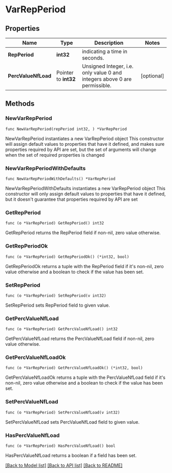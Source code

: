 # VarRepPeriod

## Properties

Name | Type | Description | Notes
------------ | ------------- | ------------- | -------------
**RepPeriod** | **int32** | indicating a time in seconds. | 
**PercValueNfLoad** | Pointer to **int32** | Unsigned Integer, i.e. only value 0 and integers above 0 are permissible. | [optional] 

## Methods

### NewVarRepPeriod

`func NewVarRepPeriod(repPeriod int32, ) *VarRepPeriod`

NewVarRepPeriod instantiates a new VarRepPeriod object
This constructor will assign default values to properties that have it defined,
and makes sure properties required by API are set, but the set of arguments
will change when the set of required properties is changed

### NewVarRepPeriodWithDefaults

`func NewVarRepPeriodWithDefaults() *VarRepPeriod`

NewVarRepPeriodWithDefaults instantiates a new VarRepPeriod object
This constructor will only assign default values to properties that have it defined,
but it doesn't guarantee that properties required by API are set

### GetRepPeriod

`func (o *VarRepPeriod) GetRepPeriod() int32`

GetRepPeriod returns the RepPeriod field if non-nil, zero value otherwise.

### GetRepPeriodOk

`func (o *VarRepPeriod) GetRepPeriodOk() (*int32, bool)`

GetRepPeriodOk returns a tuple with the RepPeriod field if it's non-nil, zero value otherwise
and a boolean to check if the value has been set.

### SetRepPeriod

`func (o *VarRepPeriod) SetRepPeriod(v int32)`

SetRepPeriod sets RepPeriod field to given value.


### GetPercValueNfLoad

`func (o *VarRepPeriod) GetPercValueNfLoad() int32`

GetPercValueNfLoad returns the PercValueNfLoad field if non-nil, zero value otherwise.

### GetPercValueNfLoadOk

`func (o *VarRepPeriod) GetPercValueNfLoadOk() (*int32, bool)`

GetPercValueNfLoadOk returns a tuple with the PercValueNfLoad field if it's non-nil, zero value otherwise
and a boolean to check if the value has been set.

### SetPercValueNfLoad

`func (o *VarRepPeriod) SetPercValueNfLoad(v int32)`

SetPercValueNfLoad sets PercValueNfLoad field to given value.

### HasPercValueNfLoad

`func (o *VarRepPeriod) HasPercValueNfLoad() bool`

HasPercValueNfLoad returns a boolean if a field has been set.


[[Back to Model list]](../README.md#documentation-for-models) [[Back to API list]](../README.md#documentation-for-api-endpoints) [[Back to README]](../README.md)


